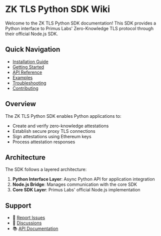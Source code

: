# ZK TLS Python SDK Wiki

Welcome to the ZK TLS Python SDK documentation! This SDK provides a Python interface to Primus Labs' Zero-Knowledge TLS protocol through their official Node.js SDK.

## Quick Navigation

- [Installation Guide](Installation)
- [Getting Started](Getting-Started)
- [API Reference](API-Reference)
- [Examples](Examples)
- [Troubleshooting](Troubleshooting)
- [Contributing](Contributing)

## Overview

The ZK TLS Python SDK enables Python applications to:
- Create and verify zero-knowledge attestations
- Establish secure proxy TLS connections
- Sign attestations using Ethereum keys
- Process attestation responses

## Architecture

The SDK follows a layered architecture:
1. **Python Interface Layer**: Async Python API for application integration
2. **Node.js Bridge**: Manages communication with the core SDK
3. **Core SDK Layer**: Primus Labs' official Node.js implementation

## Support

- 📧 [Report Issues](https://github.com/pkjha527/zktls-py-sdk/issues)
- 💬 [Discussions](https://github.com/pkjha527/zktls-py-sdk/discussions)
- 📚 [API Documentation](API-Reference)
